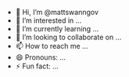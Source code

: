 - 👋 Hi, I’m @mattswanngov
- 👀 I’m interested in ...
- 🌱 I’m currently learning ...
- 💞️ I’m looking to collaborate on ...
- 📫 How to reach me ...
- 😄 Pronouns: ...
- ⚡ Fun fact: ...

<!---
mattswanngov/mattswanngov is a ✨ special ✨ repository because its `README.md` (this file) appears on your GitHub profile.
You can click the Preview link to take a look at your changes.
--->
